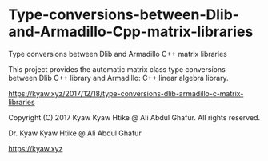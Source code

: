 # Type-conversions-between-Dlib-and-Armadillo-Cpp-matrix-libraries
Type conversions between Dlib and Armadillo C++ matrix libraries

This project provides the automatic matrix class type conversions between Dlib C++ library and Armadillo: C++ linear algebra library.

https://kyaw.xyz/2017/12/18/type-conversions-dlib-armadillo-c-matrix-libraries


Copyright (C) 2017 Kyaw Kyaw Htike @ Ali Abdul Ghafur. All rights reserved.



Dr. Kyaw Kyaw Htike @ Ali Abdul Ghafur



https://kyaw.xyz
